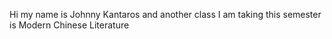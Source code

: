 Hi my name is Johnny Kantaros and another class I am taking this semester is Modern Chinese Literature